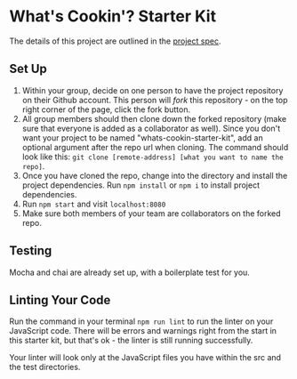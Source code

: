 # What's Cookin'? Starter Kit 

The details of this project are outlined in the <a href="https://frontend.turing.edu/projects/What%27sCookin-PartOne.html" target="\__blank">project spec</a>.

## Set Up 

1. Within your group, decide on one person to have the project repository on their Github account. This person will *fork* this repository - on the top right corner of the page, click the fork button. 
2. All group members should then clone down the forked repository (make sure that everyone is added as a collaborator as well). Since you don't want your project to be named "whats-cookin-starter-kit", add an optional argument after the repo url when cloning. The command should look like this: `git clone [remote-address] [what you want to name the repo]`.
3. Once you have cloned the repo, change into the directory and install the project dependencies. Run `npm install` or `npm i` to install project dependencies.
4. Run `npm start` and visit `localhost:8080`
5. Make sure both members of your team are collaborators on the forked repo.

## Testing 

Mocha and chai are already set up, with a boilerplate test for you. 

## Linting Your Code 

Run the command in your terminal `npm run lint` to run the linter on your JavaScript code. There will be errors and warnings right from the start in this starter kit, but that's ok - the linter is still running successfully.

Your linter will look only at the JavaScript files you have within the src and the test directories.


